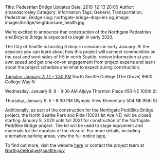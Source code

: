 Title: Pedestrian Bridge Updates
Date: 2019-12-13 20:00
Author: amandacrosley
Category: Information
Tags: General, Transportation, Pedestrian, Bridge
slug: northgate-bridge-drop-ins
og_image: images/bridge/neighborcare_health.jpg

We're excited to announce that construction of the Northgate Pedestrian and Bicycle Bridge is expected to begin in early 2020. 

The City of Seattle is hosting 3 drop-in sessions in early January. At the sessions you can learn about how this project will connect communities on the east and west sides of I-5 in north Seattle, review information at your own speed and get one-on-on engagement from project experts and learn about the project schedule and what to expect during construction. 

[Tuesday, January 7: 12 - 1:30 PM](https://www.facebook.com/events/2160078620760218/)
North Seattle College (The Grove)
9600 College Way N

Wednesday, January 8: 8 - 9:30 AM
Aljoya Thornton Place
450 NE 100th St 

Thursday, January 9: 5 - 6:30 PM
Olympic View Elementary 
504 NE 95th St 

Additionally, as part of the construction for the Northgate Ped/Bike Bridge project, the North Seattle Park and Ride (10001 1st Ave NE) will be closed starting January 9, 2020 until fall 2021 for construction of the Northgate Ped/Bike Bridge project. The lot will be used to stage equipment and materials for the duration of the closure. For more details, including alternative parking areas, view the full notice [here](http://www.seattle.gov/Documents/Departments/SDOT/BridgeStairsProgram/bridges/Northgate/ClosureNotice_20191211.submit.pdf).

To find out more, visit the website [here](http://www.seattle.gov/transportation/projects-and-programs/programs/bridges-stairs-and-other-structures/bridges/northgate-pedestrian-and-bicycle-bridge) or contact the project team at NorthgateBridge@seattle.gov
